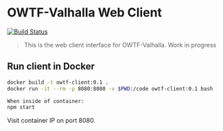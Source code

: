 # OWTF-Valhalla Web Client

[![Build Status](https://travis-ci.org/Kodkollektivet/owtf-valhalla-client.svg?branch=master)](https://travis-ci.org/Kodkollektivet/owtf-valhalla-client)

> This is the web client interface for OWTF-Valhalla. Work in progress


## Run client in Docker

```bash
docker build -t owtf-client:0.1 .
docker run -it --rm -p 8080:8080 -v $PWD:/code owtf-client:0.1 bash

When inside of container:
npm start
```

Visit container IP on port 8080.